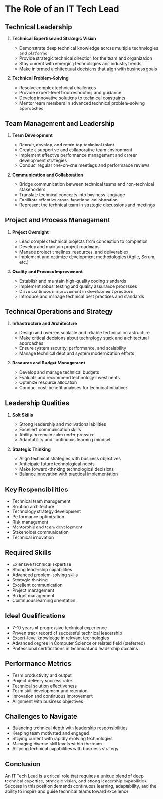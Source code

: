 # The Role of an IT Tech Lead

## Technical Leadership

1. **Technical Expertise and Strategic Vision**
   - Demonstrate deep technical knowledge across multiple technologies and platforms
   - Provide strategic technical direction for the team and organization
   - Stay current with emerging technologies and industry trends
   - Make informed architectural decisions that align with business goals

2. **Technical Problem-Solving**
   - Resolve complex technical challenges
   - Provide expert-level troubleshooting and guidance
   - Develop innovative solutions to technical constraints
   - Mentor team members in advanced technical problem-solving approaches

## Team Management and Leadership

1. **Team Development**
   - Recruit, develop, and retain top technical talent
   - Create a supportive and collaborative team environment
   - Implement effective performance management and career development strategies
   - Conduct regular one-on-one meetings and performance reviews

2. **Communication and Collaboration**
   - Bridge communication between technical teams and non-technical stakeholders
   - Translate technical concepts into business language
   - Facilitate effective cross-functional collaboration
   - Represent the technical team in strategic discussions and meetings

## Project and Process Management

1. **Project Oversight**
   - Lead complex technical projects from conception to completion
   - Develop and maintain project roadmaps
   - Manage project timelines, resources, and deliverables
   - Implement and optimize development methodologies (Agile, Scrum, etc.)

2. **Quality and Process Improvement**
   - Establish and maintain high-quality coding standards
   - Implement robust testing and quality assurance processes
   - Drive continuous improvement in development practices
   - Introduce and manage technical best practices and standards

## Technical Operations and Strategy

1. **Infrastructure and Architecture**
   - Design and oversee scalable and reliable technical infrastructure
   - Make critical decisions about technology stack and architectural approaches
   - Ensure system security, performance, and scalability
   - Manage technical debt and system modernization efforts

2. **Resource and Budget Management**
   - Develop and manage technical budgets
   - Evaluate and recommend technology investments
   - Optimize resource allocation
   - Conduct cost-benefit analyses for technical initiatives

## Leadership Qualities

1. **Soft Skills**
   - Strong leadership and motivational abilities
   - Excellent communication skills
   - Ability to remain calm under pressure
   - Adaptability and continuous learning mindset

2. **Strategic Thinking**
   - Align technical strategies with business objectives
   - Anticipate future technological needs
   - Make forward-thinking technological decisions
   - Balance innovation with practical implementation

## Key Responsibilities

- Technical team management
- Solution architecture
- Technology strategy development
- Performance optimization
- Risk management
- Mentorship and team development
- Stakeholder communication
- Technical innovation

## Required Skills

- Extensive technical expertise
- Strong leadership capabilities
- Advanced problem-solving skills
- Strategic thinking
- Excellent communication
- Project management
- Budget management
- Continuous learning orientation

## Ideal Qualifications

- 7-10 years of progressive technical experience
- Proven track record of successful technical leadership
- Expert-level knowledge in relevant technologies
- Advanced degree in Computer Science or related field (preferred)
- Professional certifications in technical and leadership domains

## Performance Metrics

- Team productivity and output
- Project delivery success rates
- Technical solution effectiveness
- Team skill development and retention
- Innovation and continuous improvement
- Alignment with business objectives

## Challenges to Navigate

- Balancing technical depth with leadership responsibilities
- Keeping team motivated and engaged
- Staying current with rapidly evolving technologies
- Managing diverse skill levels within the team
- Aligning technical capabilities with business strategy

## Conclusion

An IT Tech Lead is a critical role that requires a unique blend of deep technical expertise, strategic vision, and strong leadership capabilities. Success in this position demands continuous learning, adaptability, and the ability to inspire and guide technical teams toward excellence.